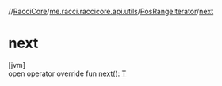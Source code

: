 //[RacciCore](../../../index.md)/[me.racci.raccicore.api.utils](../index.md)/[PosRangeIterator](index.md)/[next](next.md)

# next

[jvm]\
open operator override fun [next](next.md)(): [T](index.md)

